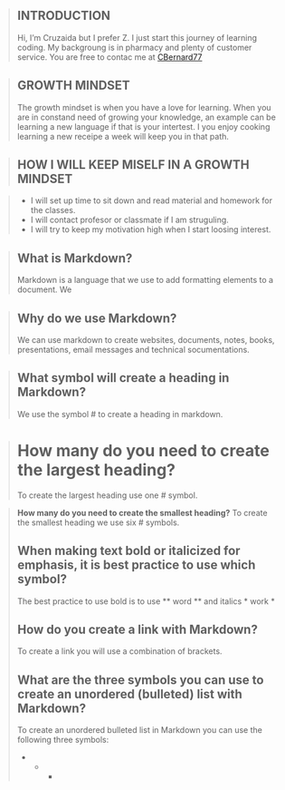 > ## **INTRODUCTION**
> Hi, I’m Cruzaida but I prefer Z. I just start this journey of learning coding. My backgroung is in pharmacy and plenty of customer service. You are free to contac me at [CBernard77](https://github.com/CBernard77)


> ## **GROWTH MINDSET**
>The growth mindset is when you have a love for learning. When you are in constand need of growing your knowledge, an example can be learning a new language if that is your intertest. I you enjoy cooking learning a new receipe a week will keep you in that path. 


> ## **HOW I WILL KEEP MISELF IN A GROWTH MINDSET**

> - I will set up time to sit down and read material and homework for the classes.
> - I will contact profesor or classmate if I am struguling.
> - I will try to keep my motivation high when I start loosing interest.


> ## **What is Markdown?**
> Markdown is a language that we use to add formatting elements to a document. We 


> ## **Why do we use Markdown?**
> We can use markdown to create websites, documents, notes, books, presentations, email messages and technical socumentations.


> ## **What symbol will create a heading in Markdown?**
> We use the symbol # to create a heading in markdown.


> # **How many do you need to create the largest heading?**
> To create the largest heading use one # symbol.

>**How many do you need to create the smallest heading?**
>To create the smallest heading we use six # symbols.
>
> ## **When making text bold or italicized for emphasis, it is best practice to use which symbol?**
>The best practice to use bold is to use ** word ** and italics * work * 
>
>## **How do you create a link with Markdown?**
>To create a link you will use a combination of brackets.
>
> ## **What are the three symbols you can use to create an unordered (bulleted) list with Markdown?**
>To create an unordered bulleted list in Markdown you can use the following three symbols:
> - * +
>
>
